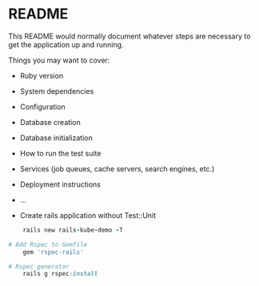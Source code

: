# README

This README would normally document whatever steps are necessary to get the
application up and running.

Things you may want to cover:

* Ruby version

* System dependencies

* Configuration

* Database creation

* Database initialization

* How to run the test suite

* Services (job queues, cache servers, search engines, etc.)

* Deployment instructions

* ...

* Create rails application without Test::Unit
```ruby
    rails new rails-kube-demo -T

# Add Rspec to Gemfile
    gem 'rspec-rails'

# Rspec generator
    rails g rspec:install
```